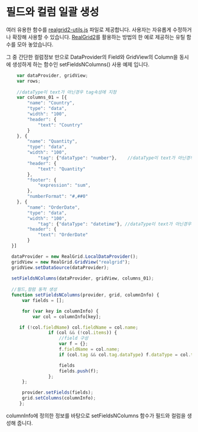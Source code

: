 # 필드와 컬럼 일괄 생성

여러 유용한 함수를 [realgrid2-utils.js](https://github.com/realgrid/realgrid2-utils) 파일로 제공합니다. 사용자는 자유롭게 수정하거나 확장해 사용할 수 있습니다.
[RealGrid2](http://docs.realgrid.com)를 활용하는 방법의 한 예로 제공하는 유틸 함수를 모아 놓았습니다.

그 중 간단한 컬럼정보 만으로 DataProvider의 Field와 GridView의 Column을 동시에 생성하게 하는 함수인 setFieldsNColumns() 사용 예제 입니다.

```js
	var dataProvider, gridView;
	var rows;
		
	//dataType이 text가 아닌경우 tag속성에 지정
	var columns_01 = [{
	    "name": "Country",
	    "type": "data",
	    "width": "100",
	    "header": {
	        "text": "Country"
	    }
	}, {
	    "name": "Quantity",
	    "type": "data",
	    "width": "100",
			"tag": {"dataType": "number"},    //dataType이 text가 아닌경우 tag속성에 지정
	    "header": {
	        "text": "Quantity"
	    },
	    "footer": {
	        "expression": "sum",
	    },
	    "numberFormat": "#,##0"
	}, {
	    "name": "OrderDate",
	    "type": "data",
	    "width": "100",
			"tag": {"dataType": "datetime"}, //dataType이 text가 아닌경우 tag속성에 지정
	    "header": {
	        "text": "OrderDate"
	    }
  }]

  dataProvider = new RealGrid.LocalDataProvider();
  gridView = new RealGrid.GridView("realgrid");
  gridView.setDataSource(dataProvider);
  
  setFieldsNColumns(dataProvider, gridView, columns_01);
  
  //필드,컬럼 동적 생성
  function setFieldsNColumns(provider, grid, columnInfo) {
      var fields = [];

      for (var key in columnInfo) {
          var col = columnInfo[key];

   	 if (!col.fieldName) col.fieldName = col.name;
				if (col && (!col.items)) {
					//field 구성
					var f = {};
					f.fieldName = col.name;
					if (col.tag && col.tag.dataType) f.dataType = col.tag.dataType;

					fields
					fields.push(f);
				};
      };

      provider.setFields(fields);
      grid.setColumns(columnInfo);
 	 };
```

columnInfo에 정의한 정보를 바탕으로 setFieldsNColumns 함수가 필드와 컬럼을 생성해 줍니다.
